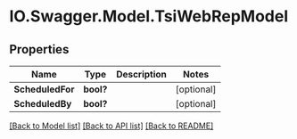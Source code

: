 # IO.Swagger.Model.TsiWebRepModel
## Properties

Name | Type | Description | Notes
------------ | ------------- | ------------- | -------------
**ScheduledFor** | **bool?** |  | [optional] 
**ScheduledBy** | **bool?** |  | [optional] 

[[Back to Model list]](../README.md#documentation-for-models) [[Back to API list]](../README.md#documentation-for-api-endpoints) [[Back to README]](../README.md)

